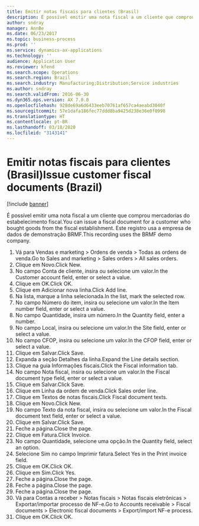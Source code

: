 ```yaml
---
title: Emitir notas fiscais para clientes (Brasil)
description: É possível emitir uma nota fiscal a um cliente que comprou mercadorias do estabelecimento fiscal.
author: sndray
manager: AnnBe
ms.date: 06/23/2017
ms.topic: business-process
ms.prod: ''
ms.service: dynamics-ax-applications
ms.technology: ''
audience: Application User
ms.reviewer: kfend
ms.search.scope: Operations
ms.search.region: Brazil
ms.search.industry: Manufacturing;Distribution;Service industries
ms.author: sndray
ms.search.validFrom: 2016-06-30
ms.dyn365.ops.version: AX 7.0.0
ms.openlocfilehash: 928de69a6d6433eeb70761af657ca4aeabd3040f
ms.sourcegitcommit: 57e1dafa186fec77ddd8ba9425d238e36e0f0998
ms.translationtype: HT
ms.contentlocale: pt-BR
ms.lasthandoff: 03/18/2020
ms.locfileid: "3143141"
---
```

# <a name="issue-customer-fiscal-documents-brazil"></a><span data-ttu-id="955a4-103">Emitir notas fiscais para clientes (Brasil)</span><span class="sxs-lookup"><span data-stu-id="955a4-103">Issue customer fiscal documents (Brazil)</span></span>

[!include [banner](../../includes/banner.md)]

<span data-ttu-id="955a4-104">É possível emitir uma nota fiscal a um cliente que comprou mercadorias do estabelecimento fiscal.</span><span class="sxs-lookup"><span data-stu-id="955a4-104">You can issue a fiscal document for a customer who bought goods from the fiscal establishment.</span></span> <span data-ttu-id="955a4-105">Este registro usa a empresa de dados de demonstração BRMF.</span><span class="sxs-lookup"><span data-stu-id="955a4-105">This recording uses the BRMF demo company.</span></span>

1. <span data-ttu-id="955a4-106">Vá para Vendas e marketing > Ordens de venda > Todas as ordens de venda.</span><span class="sxs-lookup"><span data-stu-id="955a4-106">Go to Sales and marketing > Sales orders > All sales orders.</span></span>
2. <span data-ttu-id="955a4-107">Clique em Novo.</span><span class="sxs-lookup"><span data-stu-id="955a4-107">Click New.</span></span>
3. <span data-ttu-id="955a4-108">No campo Conta de cliente, insira ou selecione um valor.</span><span class="sxs-lookup"><span data-stu-id="955a4-108">In the Customer account field, enter or select a value.</span></span>
4. <span data-ttu-id="955a4-109">Clique em OK.</span><span class="sxs-lookup"><span data-stu-id="955a4-109">Click OK.</span></span>
5. <span data-ttu-id="955a4-110">Clique em Adicionar nova linha.</span><span class="sxs-lookup"><span data-stu-id="955a4-110">Click Add line.</span></span>
6. <span data-ttu-id="955a4-111">Na lista, marque a linha selecionada.</span><span class="sxs-lookup"><span data-stu-id="955a4-111">In the list, mark the selected row.</span></span>
7. <span data-ttu-id="955a4-112">No campo Número do item, insira ou selecione um valor.</span><span class="sxs-lookup"><span data-stu-id="955a4-112">In the Item number field, enter or select a value.</span></span>
8. <span data-ttu-id="955a4-113">No campo Quantidade, insira um número.</span><span class="sxs-lookup"><span data-stu-id="955a4-113">In the Quantity field, enter a number.</span></span>
9. <span data-ttu-id="955a4-114">No campo Local, insira ou selecione um valor.</span><span class="sxs-lookup"><span data-stu-id="955a4-114">In the Site field, enter or select a value.</span></span>
10. <span data-ttu-id="955a4-115">No campo CFOP, insira ou selecione um valor.</span><span class="sxs-lookup"><span data-stu-id="955a4-115">In the CFOP field, enter or select a value.</span></span>
11. <span data-ttu-id="955a4-116">Clique em Salvar.</span><span class="sxs-lookup"><span data-stu-id="955a4-116">Click Save.</span></span>
12. <span data-ttu-id="955a4-117">Expanda a seção Detalhes da linha.</span><span class="sxs-lookup"><span data-stu-id="955a4-117">Expand the Line details section.</span></span>
13. <span data-ttu-id="955a4-118">Clique na guia Informações fiscais.</span><span class="sxs-lookup"><span data-stu-id="955a4-118">Click the Fiscal information tab.</span></span>
14. <span data-ttu-id="955a4-119">No campo Nota fiscal, insira ou selecione um valor.</span><span class="sxs-lookup"><span data-stu-id="955a4-119">In the Fiscal document type field, enter or select a value.</span></span>
15. <span data-ttu-id="955a4-120">Clique em Salvar.</span><span class="sxs-lookup"><span data-stu-id="955a4-120">Click Save.</span></span>
16. <span data-ttu-id="955a4-121">Clique em Linha da ordem de venda.</span><span class="sxs-lookup"><span data-stu-id="955a4-121">Click Sales order line.</span></span>
17. <span data-ttu-id="955a4-122">Clique em Textos de notas fiscais.</span><span class="sxs-lookup"><span data-stu-id="955a4-122">Click Fiscal document texts.</span></span>
18. <span data-ttu-id="955a4-123">Clique em Novo.</span><span class="sxs-lookup"><span data-stu-id="955a4-123">Click New.</span></span>
19. <span data-ttu-id="955a4-124">No campo Texto da nota fiscal, insira ou selecione um valor.</span><span class="sxs-lookup"><span data-stu-id="955a4-124">In the Fiscal document text field, enter or select a value.</span></span>
20. <span data-ttu-id="955a4-125">Clique em Salvar.</span><span class="sxs-lookup"><span data-stu-id="955a4-125">Click Save.</span></span>
21. <span data-ttu-id="955a4-126">Feche a página.</span><span class="sxs-lookup"><span data-stu-id="955a4-126">Close the page.</span></span>
22. <span data-ttu-id="955a4-127">Clique em Fatura.</span><span class="sxs-lookup"><span data-stu-id="955a4-127">Click Invoice.</span></span>
23. <span data-ttu-id="955a4-128">No campo Quantidade, selecione uma opção.</span><span class="sxs-lookup"><span data-stu-id="955a4-128">In the Quantity field, select an option.</span></span>
24. <span data-ttu-id="955a4-129">Selecione Sim no campo Imprimir fatura.</span><span class="sxs-lookup"><span data-stu-id="955a4-129">Select Yes in the Print invoice field.</span></span>
25. <span data-ttu-id="955a4-130">Clique em OK.</span><span class="sxs-lookup"><span data-stu-id="955a4-130">Click OK.</span></span>
26. <span data-ttu-id="955a4-131">Clique em Sim.</span><span class="sxs-lookup"><span data-stu-id="955a4-131">Click Yes.</span></span>
27. <span data-ttu-id="955a4-132">Feche a página.</span><span class="sxs-lookup"><span data-stu-id="955a4-132">Close the page.</span></span>
28. <span data-ttu-id="955a4-133">Feche a página.</span><span class="sxs-lookup"><span data-stu-id="955a4-133">Close the page.</span></span>
29. <span data-ttu-id="955a4-134">Feche a página.</span><span class="sxs-lookup"><span data-stu-id="955a4-134">Close the page.</span></span>
30. <span data-ttu-id="955a4-135">Vá para Contas a receber > Notas fiscais > Notas fiscais eletrônicas > Exportar/importar processo de NF-e.</span><span class="sxs-lookup"><span data-stu-id="955a4-135">Go to Accounts receivable > Fiscal documents > Electronic fiscal documents > Export/import NF-e process.</span></span>
31. <span data-ttu-id="955a4-136">Clique em OK.</span><span class="sxs-lookup"><span data-stu-id="955a4-136">Click OK.</span></span>

